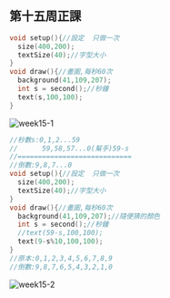 ## 第十五周正課

```c
void setup(){//設定  只做一次
  size(400,200);
  textSize(40);//字型大小
}
void draw(){//畫圖,每秒60次
  background(41,109,207);
  int s = second();//秒鐘
  text(s,100,100);
}
```
![week15-1](https://user-images.githubusercontent.com/71545492/120731773-dcd79380-c516-11eb-941b-1b9d1987abb9.png)

```c
//秒數s:0,1,2...59
//      59,58,57...0(幫手)59-s
//============================
//倒數:9,8,7...0
void setup(){//設定  只做一次
  size(400,200);
  textSize(40);//字型大小
}
void draw(){//畫圖,每秒60次
  background(41,109,207);//隨便猜的顏色
  int s = second();//秒鐘
  //text(59-s,100,100);
  text(9-s%10,100,100);
}
//原本:0,1,2,3,4,5,6,7,8,9
//倒數:9,8,7,6,5,4,3,2,1,0
```
![week15-2](https://user-images.githubusercontent.com/71545492/120733292-7607a980-c519-11eb-8ffc-ad7a98a7e8ee.png)
